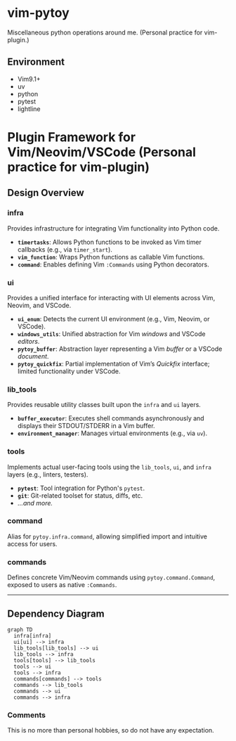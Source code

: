 # vim-pytoy
Miscellaneous python operations around me. (Personal practice for vim-plugin.)

## Environment

* Vim9.1+ 
* uv
* python
* pytest
* lightline

# Plugin Framework for Vim/Neovim/VSCode (Personal practice for vim-plugin)


## Design Overview

### infra
Provides infrastructure for integrating Vim functionality into Python code.

- **`timertasks`**: Allows Python functions to be invoked as Vim timer callbacks (e.g., via `timer_start`).  
- **`vim_function`**: Wraps Python functions as callable Vim functions.  
- **`command`**: Enables defining Vim `:Commands` using Python decorators.

### ui
Provides a unified interface for interacting with UI elements across Vim, Neovim, and VSCode.

- **`ui_enum`**: Detects the current UI environment (e.g., Vim, Neovim, or VSCode).  
- **`windows_utils`**: Unified abstraction for Vim *windows* and VSCode *editors*.  
- **`pytoy_buffer`**: Abstraction layer representing a Vim *buffer* or a VSCode *document*.  
- **`pytoy_quickfix`**: Partial implementation of Vim’s *Quickfix* interface; limited functionality under VSCode.

### lib_tools
Provides reusable utility classes built upon the `infra` and `ui` layers.

- **`buffer_executor`**: Executes shell commands asynchronously and displays their STDOUT/STDERR in a Vim buffer.  
- **`environment_manager`**: Manages virtual environments (e.g., via `uv`).

### tools
Implements actual user-facing tools using the `lib_tools`, `ui`, and `infra` layers (e.g., linters, testers).

- **`pytest`**: Tool integration for Python's `pytest`.  
- **`git`**: Git-related toolset for status, diffs, etc.  
- *...and more.*

### command
Alias for `pytoy.infra.command`, allowing simplified import and intuitive access for users.

### commands
Defines concrete Vim/Neovim commands using `pytoy.command.Command`, exposed to users as native `:Commands`.

---

## Dependency Diagram

```mermaid
graph TD
  infra[infra]
  ui[ui] --> infra
  lib_tools[lib_tools] --> ui
  lib_tools --> infra
  tools[tools] --> lib_tools
  tools --> ui
  tools --> infra
  commands[commands] --> tools
  commands --> lib_tools
  commands --> ui
  commands --> infra
```


### Comments

This is no more than personal hobbies, so do not have any expectation. 



